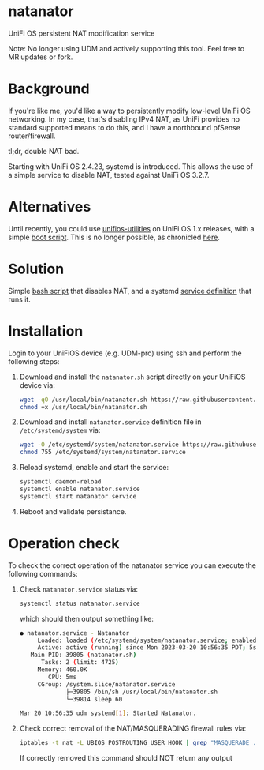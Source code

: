 # natanator
UniFi OS persistent NAT modification service

Note: No longer using UDM and actively supporting this tool. Feel free to MR updates or fork.

# Background

If you're like me, you'd like a way to persistently modify low-level UniFi OS networking. In my case, that's disabling IPv4 NAT, as UniFi provides no standard supported means to do this, and I have a northbound pfSense router/firewall.

tl;dr, double NAT bad.

Starting with UniFi OS 2.4.23, systemd is introduced. This allows the use of a simple service to disable NAT, tested against UniFi OS 3.2.7.

# Alternatives

Until recently, you could use [unifios-utilities](https://github.com/unifi-utilities/unifios-utilities) on UniFi OS 1.x releases, with a simple [boot script](https://github.com/unifi-utilities/unifios-utilities/tree/main/on-boot-script). This is no longer possible, as chronicled [here](https://github.com/unifi-utilities/unifios-utilities/issues/416).

# Solution

Simple [bash script](natanator.sh) that disables NAT, and a systemd [service definition](natanator.service) that runs it.

# Installation

Login to your UniFiOS device (e.g. UDM-pro) using ssh and perform the following steps:

1. Download and install the `natanator.sh` script directly on your UniFiOS device via:
   ```sh
   wget -qO /usr/local/bin/natanator.sh https://raw.githubusercontent.com/daNutzzzzz/natanator/main/natanator.sh
   chmod +x /usr/local/bin/natanator.sh
   ```

2. Download and install `natanator.service` definition file in `/etc/systemd/system` via:
   ```sh
   wget -O /etc/systemd/system/natanator.service https://raw.githubusercontent.com/jadedeane/natanator/main/natanator.service
   chmod 755 /etc/systemd/system/natanator.service
   ```

3. Reload systemd, enable and start the service:
   ```sh
   systemctl daemon-reload
   systemctl enable natanator.service
   systemctl start natanator.service
   ```

4. Reboot and validate persistance.

# Operation check

To check the correct operation of the natanator service you can execute the following commands:

1. Check `natanator.service` status via:
   ```sh
   systemctl status natanator.service
   ```
   which should then output something like:
   ```sh
   ● natanator.service - Natanator
        Loaded: loaded (/etc/systemd/system/natanator.service; enabled; vendor preset: enabled)
        Active: active (running) since Mon 2023-03-20 10:56:35 PDT; 5s ago
      Main PID: 39805 (natanator.sh)
         Tasks: 2 (limit: 4725)
        Memory: 460.0K
           CPU: 5ms
        CGroup: /system.slice/natanator.service
                ├─39805 /bin/sh /usr/local/bin/natanator.sh
                └─39814 sleep 60

   Mar 20 10:56:35 udm systemd[1]: Started Natanator.
   ```

2. Check correct removal of the NAT/MASQUERADING firewall rules via:
   ```sh
   iptables -t nat -L UBIOS_POSTROUTING_USER_HOOK | grep "MASQUERADE .* UBIOS_.*ADDRv4_ppp0."
   ```
   If correctly removed this command should NOT return any output
